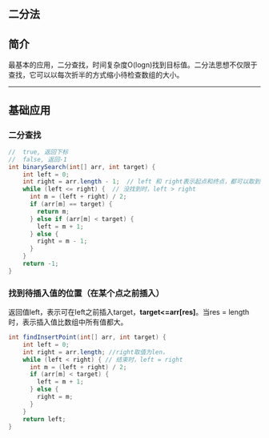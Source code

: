 ## 二分法

## 简介

最基本的应用，二分查找，时间复杂度O(logn)找到目标值。二分法思想不仅限于查找，它可以以每次折半的方式缩小待检查数组的大小。

----

## 基础应用

### 二分查找

```java
//  true, 返回下标
//  false, 返回-1
int binarySearch(int[] arr, int target) {
    int left = 0;
    int right = arr.length - 1;  // left 和 right表示起点和终点，都可以取到 
    while (left <= right) {  // 没找到时，left > right
      int m = (left + right) / 2;
      if (arr[m] == target) {
        return m;
      } else if (arr[m] < target) {
        left = m + 1;
      } else {
        right = m - 1;
      }
    }
    return -1;
}
```

### 找到待插入值的位置（在某个点之前插入）

返回值left，表示可在left之前插入target，**target<=arr[res]**。当res = length时，表示插入值比数组中所有值都大。

```java
int findInsertPoint(int[] arr, int target) {
    int left = 0;
    int right = arr.length; //right取值为len，
    while (left < right) { // 结束时，left = right 
      int m = (left + right) / 2;
      if (arr[m] < target) {
        left = m + 1;
      } else {
        right = m;
      }
    }
    return left;
}
```